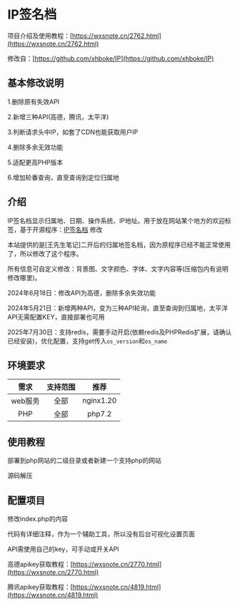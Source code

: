 # IP签名档

项目介绍及使用教程：[https://wxsnote.cn/2762.html](https://wxsnote.cn/2762.html)

修改自：[https://github.com/xhboke/IP](https://github.com/xhboke/IP)

## 基本修改说明

1.删除原有失效API

2.新增三种API(高德，腾讯，太平洋)

3.判断请求头中IP，如套了CDN也能获取用户IP

4.删除多余无效功能

5.适配更高PHP版本

6.增加轮番查询，直至查询到定位归属地

## 介绍

IP签名档显示归属地、日期、操作系统、IP地址。用于放在网站某个地方的欢迎标签，基于开源程序：[IP签名档](https://github.com/xhboke/IP) 修改

本站提供的是[王先生笔记]二开后的归属地签名档，因为原程序已经不能正常使用了，所以修改了这个程序。

所有信息可自定义修改：背景图、文字颜色、字体、文字内容等(压缩包内有说明修改哪里)。

2024年6月18日：修改API为高德，删除多余失效功能

2024年5月21日：新增两种API，变为三种API轮询，直至查询到归属地，太平洋API无需配置KEY，直接部署也可用

2025年7月30日：支持redis，需要手动开启(依赖redis及PHPRedis扩展，请确认已经安装)，优化配置，支持get传入`os_version`和`os_name`

## 环境要求

|需求|支持范围|推荐|
|:--:|:--:|:--:|
|web服务|全部|nginx1.20|
|PHP|全部|php7.2|

## 使用教程

部署到php网站的二级目录或者新建一个支持php的网站

源码解压

## 配置项目

修改index.php的内容

代码有详细注释，作为一个辅助工具，所以没有后台可视化设置页面

API需使用自己的key，可手动或开关API

高德apikey获取教程：[https://wxsnote.cn/2770.html](https://wxsnote.cn/2770.html)

腾讯apikey获取教程：[https://wxsnote.cn/4819.html](https://wxsnote.cn/4819.html)
